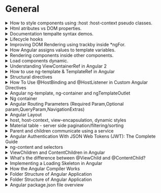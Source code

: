 # General #

<details>
           <summary>
                    How to style components using :host :host-context pseudo classes.
           </summary>
           <a href="https://angular.io/guide/component-styles">Component styles

</a>
<br>
<a href="https://blog.angular-university.io/angular-host-context/">
Angular academy
</a>
</details>


<details>
           <summary>
                  Html atributes vs DOM properties.
           </summary>
           <a href="https://dotnettutorials.net/lesson/html-attribute-vs-dom-property/">Html atributes vs DOM proprieties

</a>
</details>


<details>
           <summary>
                  Documentation tempalte syntax demos.
           </summary>
           <a href="https://angular.io/generated/live-examples/template-syntax/stackblitz">
                    https://angular.io/generated/live-examples/template-syntax/stackblitz
           </a>
</details>
<details>
           <summary>
                  Lifecycle hooks
           </summary>
           <a href="https://angular.io/guide/lifecycle-hooks">
                    https://angular.io/guide/lifecycle-hooks
           </a>
</details>

<details>
           <summary>
                  Improving DOM Rendering using trackby inside *ngFor.
           </summary>
           <a href="https://www.youtube.com/watch?v=8hj3ViywQZk&ab_channel=FunOfHeuristic">
                  trackBy - Efficient for loop in angular | Improve Your Application Performance with trackBy
           </a>
</details>

<details>
           <summary>
                 How Angular assigns values to template variables.
           </summary>
           <a href="https://angular.io/guide/template-reference-variables">
               https://angular.io/guide/template-reference-variables
           </a>
</details>
<details>
           <summary>
                 Rendering components inside other components.
           </summary>
           <a href="https://angular.io/guide/content-projection">
               https://angular.io/guide/content-projection
           </a>
</details>
<details>
           <summary>
                 Load components dynamic.
           </summary>
            <a href="https://angular.io/guide/dynamic-component-loader">
               https://angular.io/guide/dynamic-component-loader
           </a>
</details>

<details>
           <summary>
                Understanding ViewContainerRef in Angular 2
           </summary>
            <a href="https://netbasal.com/angular-2-understanding-viewcontainerref-acc183f3b682">
             https://netbasal.com/angular-2-understanding-viewcontainerref-acc183f3b682
           </a>
</details>

<details>
           <summary>
                How to use ng-template & TemplateRef in Angular
           </summary>
            <a href="https://www.tektutorialshub.com/angular/ng-template-in-angular/">
             https://www.tektutorialshub.com/angular/ng-template-in-angular/
           </a>
</details>
<details>
           <summary>
                Structural directives
           </summary>
            <a href="https://angular.io/guide/structural-directives">
             https://angular.io/guide/structural-directives
           </a>
</details>
<details>
           <summary>
                How To Use @HostBinding and @HostListener in Custom Angular Directives
           </summary>
            <a href="https://www.digitalocean.com/community/tutorials/angular-hostbinding-hostlistener">
           https://www.digitalocean.com/community/tutorials/angular-hostbinding-hostlistener
           </a>
</details>
<details>
           <summary>
              Angular ng-template, ng-container and ngTemplateOutlet
           </summary>
            <a href="https://blog.angular-university.io/angular-ng-template-ng-container-ngtemplateoutlet/">
          https://blog.angular-university.io/angular-ng-template-ng-container-ngtemplateoutlet//
           </a>
</details>
<details>
           <summary>
               Ng container
           </summary>
            <a href="https://www.tektutorialshub.com/angular/ng-container-in-angular/">
          https://www.tektutorialshub.com/angular/ng-container-in-angular/
           </a>
</details>
<details>
           <summary>
              Angular Routing Parameters (Required Param,Optional param,QueryParam,NavigationExtras)
           </summary>
            <a href="https://medium.com/@icbrewery007/angular-routing-parameters-required-param-optional-param-queryparam-navigationextras-41844af5a6eb">
          https://medium.com/@icbrewery007/angular-routing-parameters-required-param-optional-param-queryparam-navigationextras-41844af5a6eb
           </a>
</details>
<details>
           <summary>
              Angular Layout
           </summary>
            <a href="https://github.com/angular/flex-layout/wiki/API-Documentation">
          https://github.com/angular/flex-layout/wiki/API-Documentation
           </a>
</details>
<details>
           <summary>
              host, host-context, view-encapsulation, dynamic styles
           </summary>
            <a href="https://indepth.dev/posts/1469/techniques-to-style-component-host-element-in-angular">
          https://indepth.dev/posts/1469/techniques-to-style-component-host-element-in-angular
           </a>
</details>
<details>
           <summary>
              Material table - server side pagination/filtering/sorting
           </summary>
            <a href="https://blog.angular-university.io/angular-material-data-table/">
         Angular Material Data Table: A Complete Example (Server Pagination, Filtering, Sorting)
           </a>
</details>
<details>
           <summary>
             Parent and children communicate using a service
           </summary>
            <a href="https://angular.io/guide/component-interaction#parent-and-children-communicate-using-a-service">
        Parent and children communicate using a service
           </a>
</details>
<details>
           <summary>
            Angular Authentication With JSON Web Tokens (JWT): The Complete Guide
           </summary>
            <a href="https://blog.angular-university.io/angular-jwt-authentication">
        Angular Authentication With JSON Web Tokens (JWT): The Complete Guide
           </a>
</details>
<details>
           <summary>
            ng-content and selectors
           </summary>
            <a href="https://www.learn-angular.fr/ngcontent-and-selector/">
                       https://www.learn-angular.fr/ngcontent-and-selector/
           </a>
</details>
<details>
           <summary>
ViewChildren and ContentChildren in Angular
           </summary>
            <a href="https://blog.mgechev.com/2016/01/23/angular2-viewchildren-contentchildren-difference-viewproviders/">
                     https://blog.mgechev.com/2016/01/23/angular2-viewchildren-contentchildren-difference-viewproviders/
           </a>
</details>
<details>
           <summary>
What's the difference between @ViewChild and @ContentChild?
           </summary>
            <a href="https://stackoverflow.com/questions/34326745/whats-the-difference-between-viewchild-and-contentchild">
                     https://stackoverflow.com/questions/34326745/whats-the-difference-between-viewchild-and-contentchild
           </a>
</details>
<details>
           <summary>
Implementing a Loading Skeleton in Angular
           </summary>
            <a href="https://netbasal.com/implementing-a-loading-skeleton-in-angular-7490ffdecc1b">
               https://netbasal.com/implementing-a-loading-skeleton-in-angular-7490ffdecc1b
           </a>
</details>
<details>
           <summary>
                      How the Angular Compiler Works
           </summary>
            <a href="https://blog.angular.io/how-the-angular-compiler-works-42111f9d2549">
             https://blog.angular.io/how-the-angular-compiler-works-42111f9d2549
           </a>
</details>
<details>
           <summary>
                      Folder Structure of Angular Application
           </summary>
            <a href="https://dotnettutorials.net/lesson/folder-structure-of-angular-application/">
             https://dotnettutorials.net/lesson/folder-structure-of-angular-application/
           </a>
</details>
<details>
           <summary>
                      Folder Structure of Angular Application
           </summary>
            <a href="https://dotnettutorials.net/lesson/folder-structure-of-angular-application/">
             https://dotnettutorials.net/lesson/folder-structure-of-angular-application/
           </a>
</details>
<details>
           <summary>
                      Angular package.json file overview
           </summary>
            <a href="https://www.codestack.net/angular/getting-started/package/">
https://www.codestack.net/angular/getting-started/package/
           </a>
</details>

